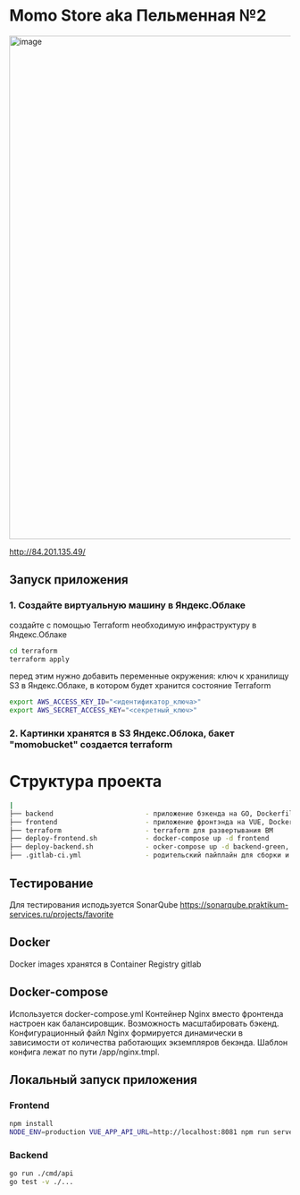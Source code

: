 # Momo Store aka Пельменная №2

<img width="900" alt="image" src="https://user-images.githubusercontent.com/9394918/167876466-2c530828-d658-4efe-9064-825626cc6db5.png">

http://84.201.135.49/

## Запуск приложения

### 1. Создайте виртуальную машину в Яндекс.Облаке

создайте с помощью Terraform необходимую инфраструктуру в Яндекс.Облаке
```bash
cd terraform
terraform apply
```

перед этим нужно добавить переменные окружения:
ключ к хранилищу S3 в Яндекс.Облаке, в котором будет хранится состояние Terraform
```bash
export AWS_ACCESS_KEY_ID="<идентификатор_ключа>"
export AWS_SECRET_ACCESS_KEY="<секретный_ключ>"
```

### 2. Картинки хранятся в S3 Яндекс.Облока, бакет "momobucket" создается terraform

# Структура проекта 

```bash
|
├── backend                       - приложение бэкенда на GO, Dockerfile, gitlab-ci.yml
├── frontend                      - приложение фронтэнда на VUE, Dockerfile, gitlab-ci.yml
├── terraform                     - terraform для развертывания BM
├── deploy-frontend.sh            - docker-compose up -d frontend
├── deploy-backend.sh             - ocker-compose up -d backend-green, backend-blue
├── .gitlab-ci.yml                - родительский пайплайн для сборки и релиза образов бэкенда и фронтенда в Container Registry
```

## Тестирование
Для тестирования исподьзуется
SonarQube
https://sonarqube.praktikum-services.ru/projects/favorite

## Docker
Docker images хранятся в Container Registry gitlab

## Docker-compose
Используется docker-compose.yml 
Контейнер Nginx вместо фронтенда настроен как балансировщик. 
Возможность масштабировать бэкенд.
Конфигурационный файл Nginx формируется динамически в зависимости от количества работающих экземпляров бекэнда. 
Шаблон конфига лежат по пути /app/nginx.tmpl.

## Локальный запуск приложения
### Frontend

```bash
npm install
NODE_ENV=production VUE_APP_API_URL=http://localhost:8081 npm run serve
```

### Backend

```bash
go run ./cmd/api
go test -v ./... 
```
